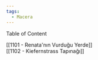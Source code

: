 ```yaml
---  
tags:  
  - Macera  
---  
```

  
Table of Content  
  
[[1101 - Renata'nın Vurduğu Yerde]]  
[[1102 - Kiefernstrass Tapınağı]]